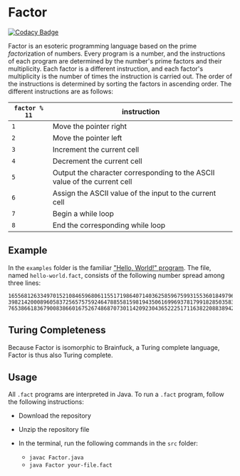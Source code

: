 # Factor
[![Codacy Badge](https://app.codacy.com/project/badge/Grade/2cbcc0dfcb3e43cc98663442cea1948a)](https://www.codacy.com/manual/bangyen99/factor-lang?utm_source=github.com&amp;utm_medium=referral&amp;utm_content=bangyen/factor-lang&amp;utm_campaign=Badge_Grade)

Factor is an esoteric programming language based on the prime *factor*ization of numbers. Every program is a number, and the instructions of each program are determined by the number's prime factors and their multiplicity. Each factor is a different instruction, and each factor's multiplicity is the number of times the instruction is carried out. The order of the instructions is determined by sorting the factors in ascending order. The different instructions are as follows:

| `factor % 11` | instruction                                                               |
----------------|----------------------------------------------------------------------------
| `1`           | Move the pointer right                                                    |
| `2`           | Move the pointer left                                                     |
| `3`           | Increment the current cell                                                |
| `4`           | Decrement the current cell                                                |
| `5`           | Output the character corresponding to the ASCII value of the current cell |
| `6`           | Assign the ASCII value of the input to the current cell                   |
| `7`           | Begin a while loop                                                        |
| `8`           | End the corresponding while loop                                          |

## Example
In the `examples` folder is the familiar ["Hello, World!" program](https://en.wikipedia.org/wiki/%22Hello,_World!%22_program). The file, named `hello-world.fact`, consists of the following number spread among three lines:
```fact
1655681263349701521084659680611551719864071403625859675993155360184979650875317924075071663014170796
3982142000896058372565757592464788558159819435061699693781799182850358327927823218744238796733811436
76538661836790083866016752674868707301142092304365222517116382208838942082995905598124019955549
```

## Turing Completeness
Because Factor is isomorphic to Brainfuck, a Turing complete language, Factor is thus also Turing complete.

## Usage
All `.fact` programs are interpreted in Java. To run a `.fact` program, follow the following instructions:
-   Download the repository

-   Unzip the repository file

-   In the terminal, run the following commands in the `src` folder:
    -   `javac Factor.java`
    -   `java Factor your-file.fact`
